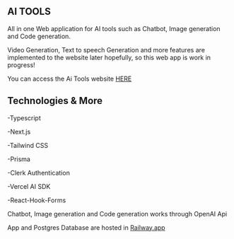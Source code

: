 

## AI TOOLS
All in one Web application for AI tools such as Chatbot, Image generation and Code generation.

Video Generation, Text to speech Generation and more features are implemented to the website later hopefully, so this web app is work in progress!

You can access the Ai Tools website [HERE](https://ai-tools-prod.up.railway.app) 

## Technologies & More
-Typescript

-Next.js

-Tailwind CSS

-Prisma

-Clerk Authentication

-Vercel AI SDK

-React-Hook-Forms


Chatbot, Image generation and Code generation works through OpenAI Api

App and Postgres Database are hosted in [Railway.app](https://railway.app)



